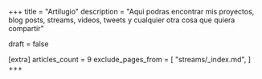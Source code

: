 +++
title = "Artilugio"
description = "Aqui podras encontrar mis proyectos, blog posts, streams, videos, tweets y cualquier otra cosa que quiera compartir"

draft = false

[extra]
articles_count = 9
exclude_pages_from = [
    "streams/_index.md",
]
+++
